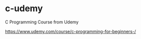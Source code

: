 # c-udemy
C Programming Course from Udemy

https://www.udemy.com/course/c-programming-for-beginners-/

